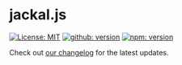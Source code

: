 # jackal.js

[![License: MIT](https://badgen.net/github/license/JackalLabs/jackal.nodejs)](https://opensource.org/licenses/MIT)
[![github: version](https://badgen.net/github/release/JackalLabs/jackal.nodejs)](https://github.com/JackalLabs/jackal.nodejs)
[![npm: version](https://badgen.net/npm/v/jackal.nodejs)](https://www.npmjs.com/package/jackal.nodejs)

Check out [our changelog](https://github.com/JackalLabs/jackal.nodejs/#CHANGELOG) for the latest updates.
